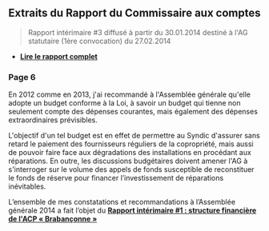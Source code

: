 ## Extraits  du Rapport du Commissaire aux comptes

> Rapport intérimaire #3 diffusé à partir du 30.01.2014 destiné à l'AG statutaire (1ère convocation)  du 27.02.2014

* [**Lire le rapport complet**](https://goo.gl/m8U7EN)

### Page 6

En 2012 comme en 2013, j'ai recommandé à l'Assemblée générale qu'elle adopte un budget conforme à la Loi, à savoir un budget qui tienne non seulement compte des dépenses courantes, mais également des dépenses extraordinaires prévisibles.

L'objectif d'un tel budget est en effet de permettre au Syndic d'assurer sans retard le paiement des fournisseurs réguliers de la copropriété, mais aussi de pouvoir faire face aux dégradations des installations en procédant aux réparations. En outre, les discussions budgétaires doivent amener l'AG à s'interroger sur le volume des appels de fonds susceptible de reconstituer le fonds de réserve pour financer l’investissement de réparations inévitables.

L’ensemble de mes constatations et recommandations à l’Assemblée générale 2014 a fait l’objet
du [**Rapport intérimaire #1 : structure financière de l'ACP « Brabançonne »**](https://goo.gl/mphyaT)